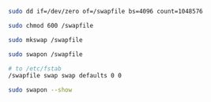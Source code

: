 ```bash
sudo dd if=/dev/zero of=/swapfile bs=4096 count=1048576
```

```bash
sudo chmod 600 /swapfile
```

```bash
sudo mkswap /swapfile
```

```bash
sudo swapon /swapfile
```

```bash
# to /etc/fstab
/swapfile swap swap defaults 0 0
```

```bash
sudo swapon --show
```
